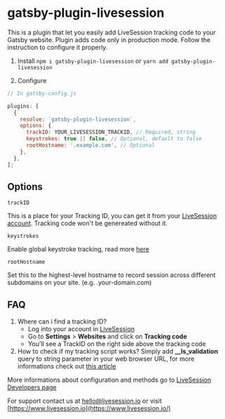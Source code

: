 # gatsby-plugin-livesession

This is a plugin that let you easily add LiveSession tracking code to your Gatsby website.
Plugin adds code only in production mode.
Follow the instruction to configure it properly.

1. Install
   `npm i gatsby-plugin-livesession` or `yarn add gatsby-plugin-livesession`

2. Configure

```javascript
// In gatsby-config.js

plugins: [
  {
    resolve: `gatsby-plugin-livesession`,
    options: {
      trackID: YOUR_LIVESESSION_TRACKID, // Required, string
      keystrokes: true || false, // Optional, default to false
      rootHostname: '.example.com', // Optional
    },
  },
];
```

## Options

`trackID`

This is a place for your Tracking ID, you can get it from your [LiveSession account](https://app.livesession.io/).
Tracking code won't be genereated without it.

`keystrokes`

Enable global keystroke tracking, read more [here](https://livesession.io/help/how-to-record-keystrokes/)

`rootHostname`

Set this to the highest-level hostname to record session across different subdomains on your site. (e.g. .your-domain.com)

## FAQ

1. Where can i find a tracking ID?
   - Log into your account in [LiveSession](https://app.livesession.io/)
   - Go to **Settings** > **Websites** and click on **Tracking code**
   - You'll see a TrackID on the right side above the tracking code
2. How to check if my tracking script works?
   Simply add **\_\_ls_validation** query to string parameter in your web browser URL, for more informations check out [this article](https://livesession.io/help/how-to-check-if-my-tracking-script-works/)

More informations about configuration and methods go to [LiveSession Developers page](https://developers.livesession.io/)

For support contact us at [hello@livesession.io](mailto:hello@livesession.io) or visit [https://www.livesession.io](https://www.livesession.io/)
